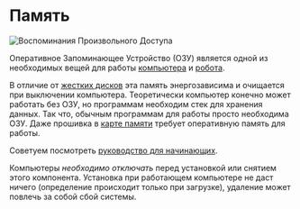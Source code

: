 # Память
![Воспоминания Произвольного Доступа](item:oc2:memory_large)

Оперативное Запоминающее Устройство (ОЗУ) является одной из необходимых вещей для работы [компьютера](../block/computer.md) и [робота](robot.md).

В отличие от [жестких дисков](hard_drive.md) эта память энергозависима и очищается при выключении компьютера. Теоретически компьютер конечно может работать без ОЗУ, но программам необходим стек для хранения данных. Так что, обычным программам для работы просто необходима ОЗУ. Даже прошивка в [карте памяти](flash_memory.md) требует оперативную память для работы.

Советуем посмотреть [руководство для начинающих](../getting_started.md).

Компьютеры *необходимо отключать* перед установкой или снятием этого компонента. Установка при работающем компьютере не даст ничего (определение происходит только при загрузке), удаление может повлечь за собой сбой системы.